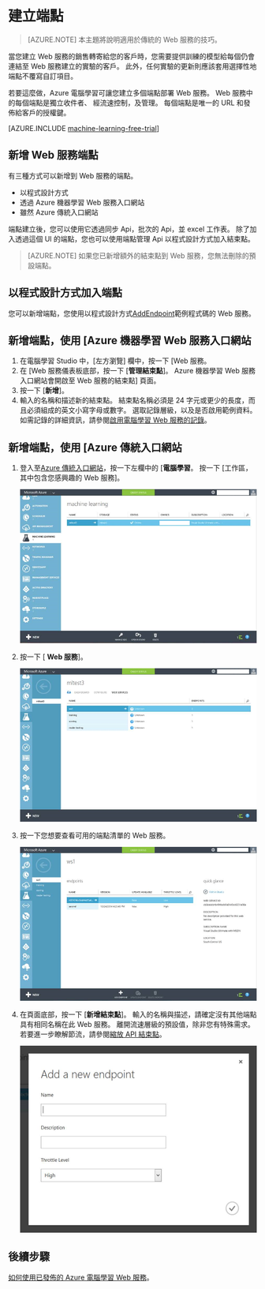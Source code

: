 <properties
    pageTitle="在電腦學習建立 Web 服務端點 |Microsoft Azure"
    description="在 Azure 電腦學習建立 Web 服務端點"
    services="machine-learning"
    documentationCenter=""
    authors="hiteshmadan"
    manager="padou"
    editor="cgronlun"/>

<tags
    ms.service="machine-learning"
    ms.devlang="multiple"
    ms.topic="article"
    ms.tgt_pltfrm="na"
    ms.workload="tbd"
    ms.date="10/04/2016"
    ms.author="himad"/>


# <a name="creating-endpoints"></a>建立端點

>[AZURE.NOTE] 本主題將說明適用於傳統的 Web 服務的技巧。

當您建立 Web 服務的銷售轉寄給您的客戶時，您需要提供訓練的模型給每個仍會連結至 Web 服務建立的實驗的客戶。 此外，任何實驗的更新則應該套用選擇性地端點不覆寫自訂項目。

若要這麼做，Azure 電腦學習可讓您建立多個端點部署 Web 服務。 Web 服務中的每個端點是獨立收件者、 經流速控制，及管理。 每個端點是唯一的 URL 和發佈給客戶的授權鍵。

[AZURE.INCLUDE [machine-learning-free-trial](../../includes/machine-learning-free-trial.md)]

## <a name="adding-endpoints-to-a-web-service"></a>新增 Web 服務端點

有三種方式可以新增到 Web 服務的端點。

* 以程式設計方式
* 透過 Azure 機器學習 Web 服務入口網站
* 雖然 Azure 傳統入口網站

端點建立後，您可以使用它透過同步 Api，批次的 Api，並 excel 工作表。 除了加入透過這個 UI 的端點，您也可以使用端點管理 Api 以程式設計方式加入結束點。

 >[AZURE.NOTE] 如果您已新增額外的結束點到 Web 服務，您無法刪除的預設端點。

## <a name="adding-an-endpoint-programmatically"></a>以程式設計方式加入端點

您可以新增端點，您使用以程式設計方式[AddEndpoint](https://github.com/raymondlaghaeian/AML_EndpointMgmt/blob/master/Program.cs)範例程式碼的 Web 服務。

## <a name="adding-an-endpoint-using-the-azure-machine-learning-web-services-portal"></a>新增端點，使用 [Azure 機器學習 Web 服務入口網站

1. 在電腦學習 Studio 中，[左方瀏覽] 欄中，按一下 [Web 服務。
2. 在 [Web 服務儀表板底部，按一下 [**管理結束點**]。 Azure 機器學習 Web 服務入口網站會開啟至 Web 服務的結束點] 頁面。
3. 按一下 [**新增**]。
4. 輸入的名稱和描述新的結束點。 結束點名稱必須是 24 字元或更少的長度，而且必須組成的英文小寫字母或數字。 選取記錄層級，以及是否啟用範例資料。 如需記錄的詳細資訊，請參閱[啟用電腦學習 Web 服務的記錄](machine-learning-web-services-logging.md)。

## <a name="adding-an-endpoint-using-the-azure-classic-portal"></a>新增端點，使用 [Azure 傳統入口網站


1. 登入至[Azure 傳統入口網站](http://manage.windowsazure.com)，按一下左欄中的 [**電腦學習**。 按一下 [工作區，其中包含您感興趣的 Web 服務]。

    ![瀏覽至工作區](./media/machine-learning-create-endpoint/figure-1.png)

2. 按一下 [ **Web 服務**]。

    ![瀏覽至 Web 服務](./media/machine-learning-create-endpoint/figure-2.png)

3. 按一下您想要查看可用的端點清單的 Web 服務。

    ![瀏覽至端點](./media/machine-learning-create-endpoint/figure-3.png)

4. 在頁面底部，按一下 [**新增結束點**]。 輸入的名稱與描述，請確定沒有其他端點具有相同名稱在此 Web 服務。 離開流速層級的預設值，除非您有特殊需求。 若要進一步瞭解節流，請參閱[縮放 API 結束點](machine-learning-scaling-webservice.md)。

    ![建立結束點](./media/machine-learning-create-endpoint/figure-4.png)

## <a name="next-steps"></a>後續步驟

[如何使用已發佈的 Azure 電腦學習 Web 服務](machine-learning-consume-web-services.md)。
